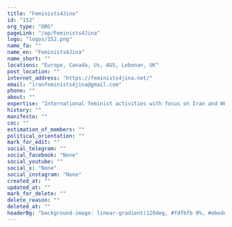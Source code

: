 ```yaml
---
title: "Feminists4Jina"
id: "152"
org_type: "ORG"
pageLink: "/op/Feminists4Jina"
logo: "logos/152.png"
name_fa: ""
name_en: "Feminists4Jina"
name_short: ""
locations: "Europe, Canada, Us, AUS, Lebonan, UK"
post_location: ""
internet_address: "https://feminists4jina.net/"
email: "iranfeminists4jina@gmail.com"
phone: ""
about: ""
expertise: "International feminist activities with focus on Iran and WLF movement"
history: ""
manifesto: ""
coc: ""
estimation_of_members: ""
political_orientation: ""
mark_for_edit: ""
social_telegram: ""
social_facebook: "None"
social_youtube: ""
social_x: "None"
social_instagram: "None"
created_at: ""
updated_at: ""
mark_for_delete: ""
delete_reason: ""
deleted_at: ""
headerBg: "background-image: linear-gradient(120deg, #fdfbfb 0%, #ebedee 100%);"
---
```

